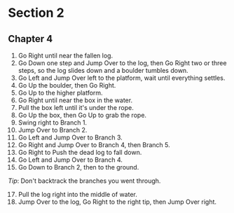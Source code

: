 # Section 2

## Chapter 4

1. Go Right until near the fallen log.
2. Go Down one step and Jump Over to the log, then Go Right two or three steps, so the log slides down and a boulder tumbles down.
3. Go Left and Jump Over left to the platform, wait until everything settles.
4. Go Up the boulder, then Go Right.
5. Go Up to the higher platform.
6. Go Right until near the box in the water.
7. Pull the box left until it's under the rope.
8. Go Up the box, then Go Up to grab the rope.
9. Swing right to Branch 1.
10. Jump Over to Branch 2.
11. Go Left and Jump Over to Branch 3.
12. Go Right and Jump Over to Branch 4, then Branch 5.
14. Go Right to Push the dead log to fall down.
15. Go Left and Jump Over to Branch 4.
16. Go Down to Branch 2, then to the ground.

_Tip_: Don't backtrack the branches you went through.

17. Pull the log right into the middle of water.
18. Jump Over to the log, Go Right to the right tip, then Jump Over right.
